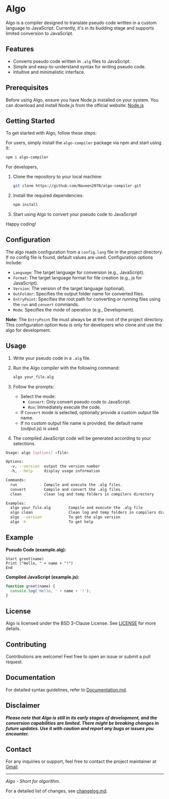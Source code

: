 # Algo

Algo is a compiler designed to translate pseudo code written in a custom language to JavaScript. Currently, it's in its budding stage and supports limited conversion to JavaScript.

## Features

- Converts pseudo code written in `.alg` files to JavaScript.
- Simple and easy-to-understand syntax for writing pseudo code.
- Intuitive and minimalistic interface.

## Prerequisites

Before using Algo, ensure you have Node.js installed on your system. You can download and install Node.js from the official website: [Node.js](https://nodejs.org/)

## Getting Started

To get started with Algo, follow these steps:

For users, simply install the `algo-compiler` package via npm and start using it:

```bash
npm i algo-compiler
```

For developers,

1. Clone the repository to your local machine:

   ```bash
   git clone https://github.com/Naveen2070/algo-compiler.git
   ```

2. Install the required dependencies:

   ```bash
   npm install
   ```

3. Start using Algo to convert your pseudo code to JavaScript!

Happy coding!

## Configuration

The algo reads configuration from a `config.lang` file in the project directory. If no config file is found, default values are used. Configuration options include:

- `Language`: The target language for conversion (e.g., JavaScript).
- `Format`: The target language format for file creation (e.g., js for JavaScript).
- `Version`: The version of the target language (optional).
- `OutFolder`: Specifies the output folder name for converted files.
- `EntryPoint`: Specifies the root path for converting or running files using the `run` and `convert` commands.
- `Mode`: Specifies the mode of operation (e.g., Development).

**Note:** The `EntryPoint` file must always be at the root of the project directory. This configuration option `Mode` is only for developers who clone and use the algo for development.

## Usage

1. Write your pseudo code in a `.alg` file.
2. Run the Algo compiler with the following command:

   ```bash
   algo your_file.alg
   ```

3. Follow the prompts:

   - Select the mode:
     - `Convert`: Only convert pseudo code to JavaScript.
     - `Run`: Immediately execute the code.
   - If `Convert` mode is selected, optionally provide a custom output file name.
   - If no custom output file name is provided, the default name (output.js) is used.

4. The compiled JavaScript code will be generated according to your selections.

```bash
Usage: algo [options] <file>

Options:
  -v, --version  output the version number
  -h, --help     display usage information

Commands:
  run            Compile and execute the .alg files.
  convert        Compile and convert the .alg files.
  clean          clean log and temp folders in compilers directory

Examples:
  algo your_file.alg        Compile and execute the .alg file
  algo clean                Clean log and temp folders in compilers directory
  algo --version            To get the algo version
  algo -h                   To get help
```

## Example

**Pseudo Code (example.alg):**

```
Start greet(name)
Print ("Hello, " + name + "!")
End
```

**Compiled JavaScript (example.js):**

```javascript
function greet(name) {
  console.log('Hello, ' + name + '!');
}
```

## License

Algo is licensed under the BSD 3-Clause License. See [LICENSE](LICENSE) for more details.

## Contributing

Contributions are welcome! Feel free to open an issue or submit a pull request.

## Documentation

For detailed syntax guidelines, refer to [Documentation.md](Documentation.md).

## Disclaimer

**_Please note that Algo is still in its early stages of development, and the conversion capabilities are limited. There might be breaking changes in future updates. Use it with caution and report any bugs or issues you encounter._**

## Contact

For any inquiries or support, feel free to contact the project maintainer at [Gmail](mailto:naveenrameshcud@gmail.com).

---

_Algo - Short for algorithm._

For a detailed list of changes, see [changelog.md](changelog.md).
